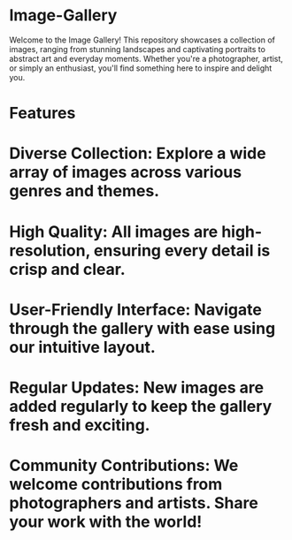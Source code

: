 # Image-Gallery
Welcome to the Image Gallery! This repository showcases a collection of images, ranging from stunning landscapes and captivating portraits to abstract art and everyday moments. Whether you're a photographer, artist, or simply an enthusiast, you'll find something here to inspire and delight you.
# Features
# Diverse Collection: Explore a wide array of images across various genres and themes.
# High Quality: All images are high-resolution, ensuring every detail is crisp and clear.
# User-Friendly Interface: Navigate through the gallery with ease using our intuitive layout.
# Regular Updates: New images are added regularly to keep the gallery fresh and exciting.
# Community Contributions: We welcome contributions from photographers and artists. Share your work with the world!

